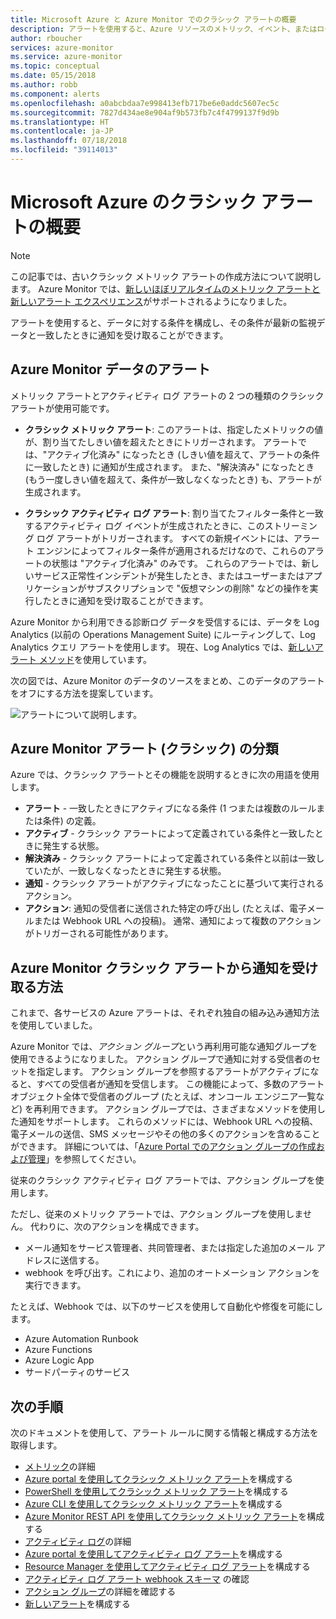 ```yaml
---
title: Microsoft Azure と Azure Monitor でのクラシック アラートの概要
description: アラートを使用すると、Azure リソースのメトリック、イベント、またはログを監視し、指定した条件が満たされたときに通知を受けることができます。
author: rboucher
services: azure-monitor
ms.service: azure-monitor
ms.topic: conceptual
ms.date: 05/15/2018
ms.author: robb
ms.component: alerts
ms.openlocfilehash: a0abcbdaa7e998413efb717be6e0addc5607ec5c
ms.sourcegitcommit: 7827d434ae8e904af9b573fb7c4f4799137f9d9b
ms.translationtype: HT
ms.contentlocale: ja-JP
ms.lasthandoff: 07/18/2018
ms.locfileid: "39114013"
---
```

# <a name="what-are-classic-alerts-in-microsoft-azure"></a>Microsoft Azure のクラシック アラートの概要

> [!NOTE]
> この記事では、古いクラシック メトリック アラートの作成方法について説明します。 Azure Monitor では、[新しいほぼリアルタイムのメトリック アラートと新しいアラート エクスペリエンス](monitoring-overview-unified-alerts.md)がサポートされるようになりました。 
>

アラートを使用すると、データに対する条件を構成し、その条件が最新の監視データと一致したときに通知を受け取ることができます。


## <a name="alerts-on-azure-monitor-data"></a>Azure Monitor データのアラート
メトリック アラートとアクティビティ ログ アラートの 2 つの種類のクラシック アラートが使用可能です。

* **クラシック メトリック アラート**: このアラートは、指定したメトリックの値が、割り当てたしきい値を超えたときにトリガーされます。 アラートでは、"アクティブ化済み" になったとき (しきい値を超えて、アラートの条件に一致したとき) に通知が生成されます。 また、"解決済み" になったとき (もう一度しきい値を超えて、条件が一致しなくなったとき) も、アラートが生成されます。 

* **クラシック アクティビティ ログ アラート**: 割り当てたフィルター条件と一致するアクティビティ ログ イベントが生成されたときに、このストリーミング ログ アラートがトリガーされます。 すべての新規イベントには、アラート エンジンによってフィルター条件が適用されるだけなので、これらのアラートの状態は "アクティブ化済み" のみです。 これらのアラートでは、新しいサービス正常性インシデントが発生したとき、またはユーザーまたはアプリケーションがサブスクリプションで "仮想マシンの削除" などの操作を実行したときに通知を受け取ることができます。

Azure Monitor から利用できる診断ログ データを受信するには、データを Log Analytics (以前の Operations Management Suite) にルーティングして、Log Analytics クエリ アラートを使用します。 現在、Log Analytics では、[新しいアラート メソッド](monitoring-overview-unified-alerts.md)を使用しています。 

次の図では、Azure Monitor のデータのソースをまとめ、このデータのアラートをオフにする方法を提案しています。

![アラートについて説明します。](./media/monitoring-overview-alerts/Alerts_Overview_Resource_v4.png)

## <a name="taxonomy-of-azure-monitor-alerts-classic"></a>Azure Monitor アラート (クラシック) の分類
Azure では、クラシック アラートとその機能を説明するときに次の用語を使用します。
* **アラート** - 一致したときにアクティブになる条件 (1 つまたは複数のルールまたは条件) の定義。
* **アクティブ** - クラシック アラートによって定義されている条件と一致したときに発生する状態。
* **解決済み** - クラシック アラートによって定義されている条件と以前は一致していたが、一致しなくなったときに発生する状態。
* **通知** - クラシック アラートがアクティブになったことに基づいて実行されるアクション。
* **アクション**: 通知の受信者に送信された特定の呼び出し (たとえば、電子メールまたは Webhook URL への投稿)。 通常、通知によって複数のアクションがトリガーされる可能性があります。

## <a name="how-do-i-receive-notifications-from-an-azure-monitor-classic-alert"></a>Azure Monitor クラシック アラートから通知を受け取る方法
これまで、各サービスの Azure アラートは、それぞれ独自の組み込み通知方法を使用していました。 

Azure Monitor では、*アクション グループ*という再利用可能な通知グループを使用できるようになりました。 アクション グループで通知に対する受信者のセットを指定します。 アクション グループを参照するアラートがアクティブになると、すべての受信者が通知を受信します。 この機能によって、多数のアラート オブジェクト全体で受信者のグループ (たとえば、オンコール エンジニア一覧など) を再利用できます。 アクション グループでは、さまざまなメソッドを使用した通知をサポートします。 これらのメソッドには、Webhook URL への投稿、電子メールの送信、SMS メッセージやその他の多くのアクションを含めることができます。 詳細については、「[Azure Portal でのアクション グループの作成および管理](monitoring-action-groups.md)」を参照してください。 

従来のクラシック アクティビティ ログ アラートでは、アクション グループを使用します。

ただし、従来のメトリック アラートでは、アクション グループを使用しません。 代わりに、次のアクションを構成できます。 
* メール通知をサービス管理者、共同管理者、または指定した追加のメール アドレスに送信する。
* webhook を呼び出す。これにより、追加のオートメーション アクションを実行できます。

たとえば、Webhook では、以下のサービスを使用して自動化や修復を可能にします。
- Azure Automation Runbook
- Azure Functions
- Azure Logic App
- サードパーティのサービス

## <a name="next-steps"></a>次の手順
次のドキュメントを使用して、アラート ルールに関する情報と構成する方法を取得します。

* [メトリック](monitoring-overview-metrics.md)の詳細
* [Azure portal を使用してクラシック メトリック アラート](insights-alerts-portal.md)を構成する
* [PowerShell を使用してクラシック メトリック アラート](insights-alerts-powershell.md)を構成する
* [Azure CLI を使用してクラシック メトリック アラート](insights-alerts-command-line-interface.md)を構成する
* [Azure Monitor REST API を使用してクラシック メトリック アラート](https://msdn.microsoft.com/library/azure/dn931945.aspx)を構成する
* [アクティビティ ログ](monitoring-overview-activity-logs.md)の詳細
* [Azure portal を使用してアクティビティ ログ アラート](monitoring-activity-log-alerts.md)を構成する
* [Resource Manager を使用してアクティビティ ログ アラート](monitoring-create-activity-log-alerts-with-resource-manager-template.md)を構成する
* [アクティビティ ログ アラート webhook スキーマ](monitoring-activity-log-alerts-webhook.md) の確認
* [アクション グループ](monitoring-action-groups.md)の詳細を確認する
* [新しいアラート](monitor-alerts-unified-usage.md)を構成する
